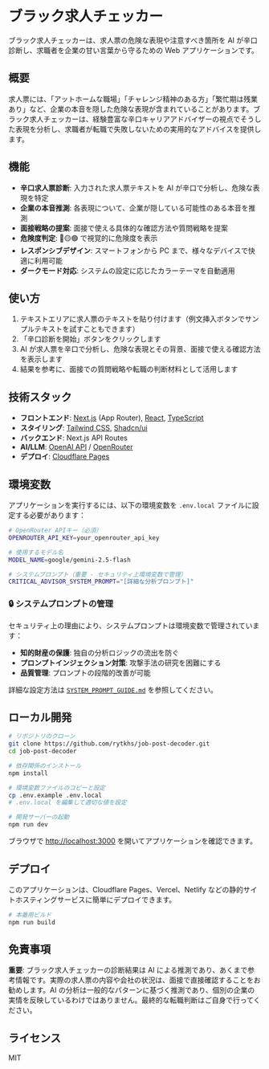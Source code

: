 # ブラック求人チェッカー

ブラック求人チェッカーは、求人票の危険な表現や注意すべき箇所を AI が辛口診断し、求職者を企業の甘い言葉から守るための Web アプリケーションです。

## 概要

求人票には、「アットホームな職場」「チャレンジ精神のある方」「繁忙期は残業あり」など、企業の本音を隠した危険な表現が含まれていることがあります。ブラック求人チェッカーは、経験豊富な辛口キャリアアドバイザーの視点でそうした表現を分析し、求職者が転職で失敗しないための実用的なアドバイスを提供します。

## 機能

- **辛口求人票診断**: 入力された求人票テキストを AI が辛口で分析し、危険な表現を特定
- **企業の本音推測**: 各表現について、企業が隠している可能性のある本音を推測
- **面接戦略の提案**: 面接で使える具体的な確認方法や質問戦略を提案
- **危険度判定**: 🔴🟡🟢 で視覚的に危険度を表示
- **レスポンシブデザイン**: スマートフォンから PC まで、様々なデバイスで快適に利用可能
- **ダークモード対応**: システムの設定に応じたカラーテーマを自動適用

## 使い方

1. テキストエリアに求人票のテキストを貼り付けます（例文挿入ボタンでサンプルテキストを試すこともできます）
2. 「辛口診断を開始」ボタンをクリックします
3. AI が求人票を辛口で分析し、危険な表現とその背景、面接で使える確認方法を表示します
4. 結果を参考に、面接での質問戦略や転職の判断材料として活用します

## 技術スタック

- **フロントエンド**: [Next.js](https://nextjs.org) (App Router), [React](https://reactjs.org), [TypeScript](https://www.typescriptlang.org)
- **スタイリング**: [Tailwind CSS](https://tailwindcss.com), [Shadcn/ui](https://ui.shadcn.com)
- **バックエンド**: Next.js API Routes
- **AI/LLM**: [OpenAI API](https://openai.com/api/) / [OpenRouter](https://openrouter.ai)
- **デプロイ**: [Cloudflare Pages](https://pages.cloudflare.com)

## 環境変数

アプリケーションを実行するには、以下の環境変数を `.env.local` ファイルに設定する必要があります：

```bash
# OpenRouter APIキー（必須）
OPENROUTER_API_KEY=your_openrouter_api_key

# 使用するモデル名
MODEL_NAME=google/gemini-2.5-flash

# システムプロンプト（重要 - セキュリティ上環境変数で管理）
CRITICAL_ADVISOR_SYSTEM_PROMPT="[詳細な分析プロンプト]"
```

### 🔒 システムプロンプトの管理

セキュリティ上の理由により、システムプロンプトは環境変数で管理されています：

- **知的財産の保護**: 独自の分析ロジックの流出を防ぐ
- **プロンプトインジェクション対策**: 攻撃手法の研究を困難にする
- **品質管理**: プロンプトの段階的改善が可能

詳細な設定方法は [`SYSTEM_PROMPT_GUIDE.md`](./SYSTEM_PROMPT_GUIDE.md) を参照してください。

## ローカル開発

```bash
# リポジトリのクローン
git clone https://github.com/rytkhs/job-post-decoder.git
cd job-post-decoder

# 依存関係のインストール
npm install

# 環境変数ファイルのコピーと設定
cp .env.example .env.local
# .env.local を編集して適切な値を設定

# 開発サーバーの起動
npm run dev
```

ブラウザで [http://localhost:3000](http://localhost:3000) を開いてアプリケーションを確認できます。

## デプロイ

このアプリケーションは、Cloudflare Pages、Vercel、Netlify などの静的サイトホスティングサービスに簡単にデプロイできます。

```bash
# 本番用ビルド
npm run build
```

## 免責事項

**重要**: ブラック求人チェッカーの診断結果は AI による推測であり、あくまで参考情報です。実際の求人票の内容や会社の状況は、面接で直接確認することをお勧めします。AI の分析は一般的なパターンに基づく推測であり、個別の企業の実情を反映しているわけではありません。最終的な転職判断はご自身で行ってください。

## ライセンス

MIT

